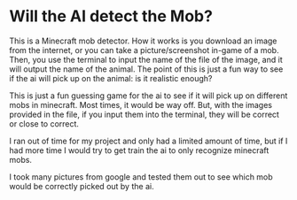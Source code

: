 # Will the AI detect the Mob? 

This is a Minecraft mob detector. How it works is you download an image from the internet, or you can take a picture/screenshot in-game of a mob. Then, you use the terminal to input the name of the file of the image, and it will output the name of the animal. The point of this is just a fun way to see if the ai will pick up on the animal: is it realistic enough? 

This is just a fun guessing game for the ai to see if it will pick up on different mobs in minecraft. Most times, it would be way off. But, with the images provided in the file, if you input them into the terminal, they will be correct or close to correct.

I ran out of time for my project and only had a limited amount of time, but if I had more time I would try to get train the ai to only recognize minecraft mobs. 

I took many pictures from google and tested them out to see which mob would be correctly picked out by the ai.

